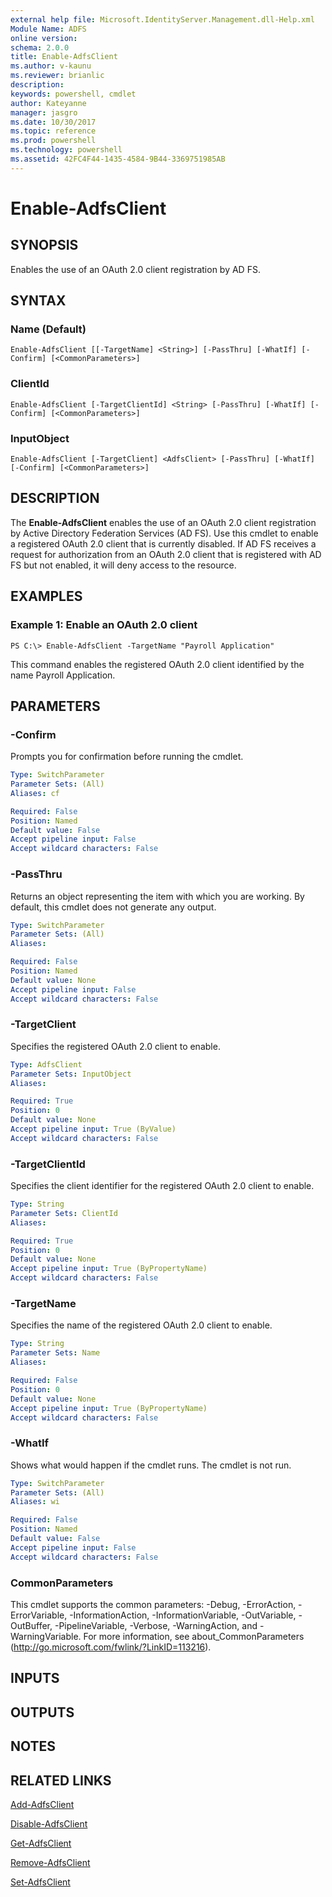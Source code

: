 ```yaml
---
external help file: Microsoft.IdentityServer.Management.dll-Help.xml
Module Name: ADFS
online version: 
schema: 2.0.0
title: Enable-AdfsClient
ms.author: v-kaunu
ms.reviewer: brianlic
description: 
keywords: powershell, cmdlet
author: Kateyanne
manager: jasgro
ms.date: 10/30/2017
ms.topic: reference
ms.prod: powershell
ms.technology: powershell
ms.assetid: 42FC4F44-1435-4584-9B44-3369751985AB
---
```


# Enable-AdfsClient

## SYNOPSIS
Enables the use of an OAuth 2.0 client registration by AD FS.

## SYNTAX

### Name (Default)
```
Enable-AdfsClient [[-TargetName] <String>] [-PassThru] [-WhatIf] [-Confirm] [<CommonParameters>]
```

### ClientId
```
Enable-AdfsClient [-TargetClientId] <String> [-PassThru] [-WhatIf] [-Confirm] [<CommonParameters>]
```

### InputObject
```
Enable-AdfsClient [-TargetClient] <AdfsClient> [-PassThru] [-WhatIf] [-Confirm] [<CommonParameters>]
```

## DESCRIPTION
The **Enable-AdfsClient** enables the use of an OAuth 2.0 client registration by Active Directory Federation Services (AD FS).
Use this cmdlet to enable a registered OAuth 2.0 client that is currently disabled.
If AD FS receives a request for authorization from an OAuth 2.0 client that is registered with  AD FS but not enabled, it will deny access to the resource.

## EXAMPLES

### Example 1: Enable an OAuth 2.0 client
```
PS C:\> Enable-AdfsClient -TargetName "Payroll Application"
```

This command enables the registered OAuth 2.0 client identified by the name Payroll Application.

## PARAMETERS

### -Confirm
Prompts you for confirmation before running the cmdlet.

```yaml
Type: SwitchParameter
Parameter Sets: (All)
Aliases: cf

Required: False
Position: Named
Default value: False
Accept pipeline input: False
Accept wildcard characters: False
```

### -PassThru
Returns an object representing the item with which you are working.
By default, this cmdlet does not generate any output.

```yaml
Type: SwitchParameter
Parameter Sets: (All)
Aliases: 

Required: False
Position: Named
Default value: None
Accept pipeline input: False
Accept wildcard characters: False
```

### -TargetClient
Specifies the registered OAuth 2.0 client to enable.

```yaml
Type: AdfsClient
Parameter Sets: InputObject
Aliases: 

Required: True
Position: 0
Default value: None
Accept pipeline input: True (ByValue)
Accept wildcard characters: False
```

### -TargetClientId
Specifies the client identifier for the registered OAuth 2.0 client to enable.

```yaml
Type: String
Parameter Sets: ClientId
Aliases: 

Required: True
Position: 0
Default value: None
Accept pipeline input: True (ByPropertyName)
Accept wildcard characters: False
```

### -TargetName
Specifies the name of the registered OAuth 2.0 client to enable.

```yaml
Type: String
Parameter Sets: Name
Aliases: 

Required: False
Position: 0
Default value: None
Accept pipeline input: True (ByPropertyName)
Accept wildcard characters: False
```

### -WhatIf
Shows what would happen if the cmdlet runs.
The cmdlet is not run.

```yaml
Type: SwitchParameter
Parameter Sets: (All)
Aliases: wi

Required: False
Position: Named
Default value: False
Accept pipeline input: False
Accept wildcard characters: False
```

### CommonParameters
This cmdlet supports the common parameters: -Debug, -ErrorAction, -ErrorVariable, -InformationAction, -InformationVariable, -OutVariable, -OutBuffer, -PipelineVariable, -Verbose, -WarningAction, and -WarningVariable. For more information, see about_CommonParameters (http://go.microsoft.com/fwlink/?LinkID=113216).

## INPUTS

## OUTPUTS

## NOTES

## RELATED LINKS

[Add-AdfsClient](./Add-AdfsClient.md)

[Disable-AdfsClient](./Disable-AdfsClient.md)

[Get-AdfsClient](./Get-AdfsClient.md)

[Remove-AdfsClient](./Remove-AdfsClient.md)

[Set-AdfsClient](./Set-AdfsClient.md)

